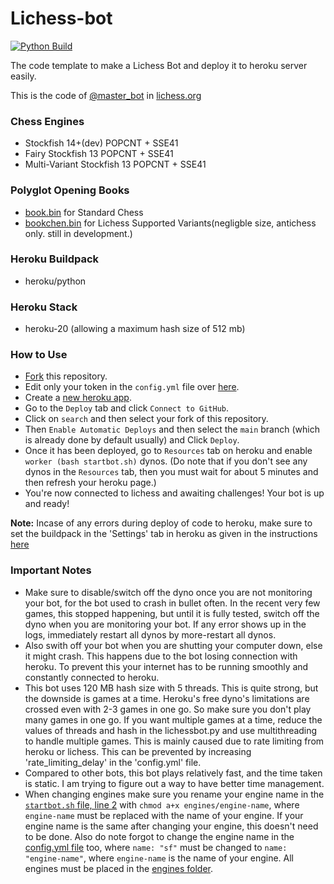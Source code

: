 # Lichess-bot

[![Python Build](https://github.com/The-bot-makers/Lichess-bot/actions/workflows/python-build.yml/badge.svg)](https://github.com/The-bot-makers/Lichess-bot/actions/workflows/python-build.yml)

The code template to make a Lichess Bot and deploy it to heroku server easily.

This is the code of [@master_bot](https://lichess.org/@/master_bot) in [lichess.org](https://lichess.org)

### Chess Engines

- Stockfish 14+(dev) POPCNT + SSE41
- Fairy Stockfish 13 POPCNT + SSE41
- Multi-Variant Stockfish 13 POPCNT + SSE41

### Polyglot Opening Books

- [book.bin](/book.bin) for Standard Chess
- [bookchen.bin](/bookchen.bin) for Lichess Supported Variants(negligble size, antichess only. still in development.)

### Heroku Buildpack

- heroku/python

### Heroku Stack

- heroku-20 (allowing a maximum hash size of 512 mb)

### How to Use

- [Fork](https://github.com/The-bot-makers/Lichess-bot/fork) this repository.
- Edit only your token in the `config.yml` file over [here](/config.yml#L1).
- Create a [new heroku app](https://dashboard.heroku.com/new-app).
- Go to the `Deploy` tab and click `Connect to GitHub`.
- Click on `search` and then select your fork of this repository.
- Then `Enable Automatic Deploys` and then select the `main` branch (which is already done by default usually) and Click `Deploy`.
- Once it has been deployed, go to `Resources` tab on heroku and enable `worker (bash startbot.sh)` dynos. (Do note that if you don't see any dynos in the `Resources` tab, then you must wait for about 5 minutes and then refresh your heroku page.)
- You're now connected to lichess and awaiting challenges! Your bot is up and ready!

**Note:** Incase of any errors during deploy of code to heroku, make sure to set the buildpack in the 'Settings' tab in heroku as given in the instructions [here](https://github.com/The-bot-makers/Lichess-bot#heroku-buildpack)

### Important Notes

- Make sure to disable/switch off the dyno once you are not monitoring your bot, for the bot used to crash in bullet often. In the recent very few games, this stopped happening, but until it is fully tested, switch off the dyno when you are monitoring your bot. If any error shows up in the logs, immediately restart all dynos by more-restart all dynos.
- Also swith off your bot when you are shutting your computer down, else it might crash. This happens due to the bot losing connection with heroku. To prevent this your internet has to be running smoothly and constantly connected to heroku.
- This bot uses 120 MB hash size with 5 threads. This is quite strong, but the downside is games at a time. Heroku's free dyno's limitations are crossed even with 2-3 games in one go. So make sure you don't play many games in one go. If you want multiple games at a time, reduce the values of threads and hash in the lichessbot.py and use multithreading to handle multiple games. This is mainly caused due to rate limiting from heroku or lichess. This can be prevented by increasing 'rate_limiting_delay' in the 'config.yml' file.
- Compared to other bots, this bot plays relatively fast, and the time taken is static. I am trying to figure out a way to have better time management.
- When changing engines make sure you rename your engine name in the [`startbot.sh` file, line 2](/startbot.sh#L2) with `chmod a+x engines/engine-name`, where `engine-name` must be replaced with the name of your engine. If your engine name is the same after changing your engine, this doesn't need to be done. Also do note forgot to change the engine name in the [config.yml file](/config.yml#L6) too, where `name: "sf"` must be changed to `name: "engine-name"`, where `engine-name` is the name of your engine. All engines must be placed in the [engines folder](/engines).

